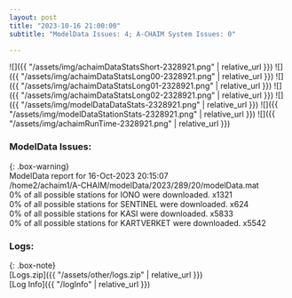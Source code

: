 ```yaml
---
layout: post
title: "2023-10-16 21:00:00"
subtitle: "ModelData Issues: 4; A-CHAIM System Issues: 0"

---
```


![]({{ "/assets/img/achaimDataStatsShort-2328921.png" | relative_url }})
![]({{ "/assets/img/achaimDataStatsLong00-2328921.png" | relative_url }})
![]({{ "/assets/img/achaimDataStatsLong01-2328921.png" | relative_url }})
![]({{ "/assets/img/achaimDataStatsLong02-2328921.png" | relative_url }})
![]({{ "/assets/img/modelDataDataStats-2328921.png" | relative_url }})
![]({{ "/assets/img/modelDataStationStats-2328921.png" | relative_url }})
![]({{ "/assets/img/achaimRunTime-2328921.png" | relative_url }})


### ModelData Issues:  
  
{: .box-warning}  
 ModelData report for 16-Oct-2023 20:15:07   
 /home2/achaim1/A-CHAIM/modelData/2023/289/20/modelData.mat   
 0% of all possible stations for IONO were downloaded. x1321   
 0% of all possible stations for SENTINEL were downloaded. x624   
 0% of all possible stations for KASI were downloaded. x5833   
 0% of all possible stations for KARTVERKET were downloaded. x5542   
  


### Logs:  
  
{: .box-note}  
[Logs.zip]({{ "/assets/other/logs.zip" | relative_url }})  
[Log Info]({{ "/logInfo" | relative_url }})  
